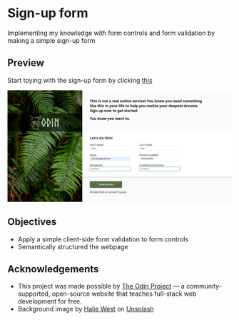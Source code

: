# Sign-up form
Implementing my knowledge with form controls and form validation by making a simple sign-up form

## Preview
Start toying with the sign-up form by clicking [this](https://neil-justin.github.io/sign-up-form/)


![Sign-up form](./assets/signup-form.png)

## Objectives
- Apply a simple client-side form validation to form controls
- Semantically structured the webpage

## Acknowledgements
- This project was made possible by [The Odin Project](theodinproject.com) — a community-supported, open-source website that teaches full-stack web development for free.
- Background image by [Halie West](https://unsplash.com/@haliewestphoto) on [Unsplash](https://unsplash.com/photos/25xggax4bSA)